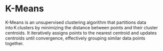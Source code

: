 # K-Means
K-Means is an unsupervised clustering algorithm that partitions data into K clusters by minimizing the distance between points and their cluster centroids. It iteratively assigns points to the nearest centroid and updates centroids until convergence, effectively grouping similar data points together.
